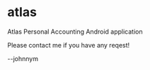 atlas
=====

Atlas Personal Accounting Android application

Please contact me if you have any reqest!

--johnnym
